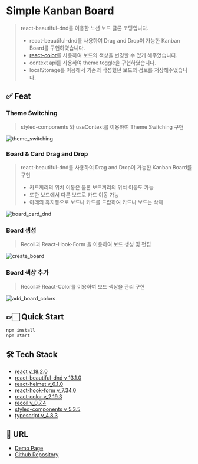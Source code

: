 # Simple Kanban Board



> react-beautiful-dnd를 이용한 노션 보드 클론 코딩입니다.
>
> - react-beautiful-dnd를 사용하여 Drag and Drop이 가능한 Kanban Board를 구현하였습니다. 
> - [react-color](https://casesandberg.github.io/react-color/)를 사용하여 보드의 색상을 변경할 수 있게 해주었습니다.
> - context api를 사용하여 theme toggle을 구현하였습니다.
> - localStorage를 이용해서 기존의 작성했던 보드의 정보를 저장해주었습니다.


## ✅ Feat

### Theme Switching
> styled-components 와 useContext를 이용하여 Theme Switching 구현

![theme_switching](https://github.com/coyo-hm/Simple-Kanban-Board/assets/56423604/414136c8-f01c-4c84-86fb-1dce03621db4)


### Board & Card Drag and Drop
> react-beautiful-dnd를 사용하여 Drag and Drop이 가능한 Kanban Board를 구현
>
> * 카드끼리의 위치 이동은 물론 보드끼리의 위치 이동도 가능 
> * 또한 보드에서 다른 보드로 카드 이동 가능 
> * 아래의 휴지통으로 보드나 카드를 드랍하여 카드나 보드는 삭제


![board_card_dnd](https://github.com/coyo-hm/Simple-Kanban-Board/assets/56423604/04bf7497-0350-4ced-bf77-8369a3248ad1)

### Board 생성
> Recoil과 React-Hook-Form 을 이용하여 보드 생성 및 편집

![create_board](https://github.com/coyo-hm/Simple-Kanban-Board/assets/56423604/b8dcc10a-19c0-4408-a4bc-1b9714beb6b3)


### Board 색상 추가
> Recoil과 React-Color를 이용하여 보드 색상을 관리 구현

![add_board_colors](https://github.com/coyo-hm/Simple-Kanban-Board/assets/56423604/eaa18b5b-628d-4f59-a71e-a82e6eb964c1)

## 👉🏻 Quick Start

```shell
npm install
npm start
```

## 🛠️ Tech Stack

- [react v_18.2.0](https://ko.legacy.reactjs.org/)
- [react-beautiful-dnd v_13.1.0](https://www.npmjs.com/package/react-beautiful-dnd)
- [react-helmet v_6.1.0](https://www.npmjs.com/package/react-helmet)
- [react-hook-form v_7.34.0](https://react-hook-form.com/)
- [react-color v_2.19.3](https://casesandberg.github.io/react-color/)
- [recoil v_0.7.4](https://recoiljs.org/ko/)
- [styled-components v_5.3.5](https://styled-components.com/)
- [typescript v_4.8.3](https://www.typescriptlang.org/)

## 🔗 URL

- [Demo Page](https://coyo-hm.github.io/Simple-Kanban-Board/)
- [Github Repository](https://github.com/coyo-hm/Simple-Kanban-Board)